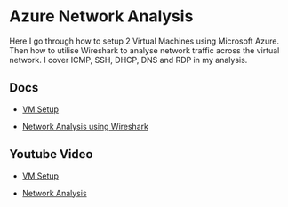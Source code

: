 # Azure Network Analysis

<p>Here I go through how to setup 2 Virtual Machines using Microsoft Azure. Then how to utilise Wireshark to analyse network traffic across the virtual network. I cover ICMP, SSH, DHCP, DNS and RDP in my analysis.</p>

## Docs

- [VM Setup](setup-vms.md)

- [Network Analysis using Wireshark]()

## Youtube Video

- [VM Setup]()

- [Network Analysis]()

